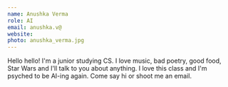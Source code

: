 ```yaml
---
name: Anushka Verma
role: AI
email: anushka.v@
website:
photo: anushka_verma.jpg
---
```

Hello hello! I'm a junior studying CS. I love music, bad poetry, good food, Star Wars and I'll talk to you about anything. I love this class and I'm psyched to be AI-ing again. Come say hi or shoot me an email. 